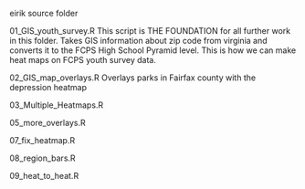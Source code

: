 eirik source folder

01_GIS_youth_survey.R 
  This script is THE FOUNDATION for all further work in this folder. Takes GIS information about zip code from virginia and converts 
  it to the FCPS High School Pyramid level. This is how we can make heat maps on FCPS youth survey data.
  
02_GIS_map_overlays.R
  Overlays parks in Fairfax county with the depression heatmap

03_Multiple_Heatmaps.R 
  

05_more_overlays.R 

07_fix_heatmap.R 

08_region_bars.R

09_heat_to_heat.R
